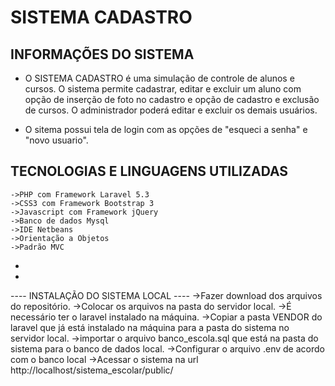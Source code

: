 
# SISTEMA CADASTRO


## INFORMAÇÕES DO SISTEMA 

- O SISTEMA CADASTRO é uma simulação de controle de alunos e cursos. 
O sistema permite cadastrar, editar e excluir um aluno com opção de inserção 
de foto no cadastro e opção de cadastro e exclusão de cursos. O administrador
poderá editar e excluir os demais usuários.

- O sitema possui tela de login com as opções de "esqueci a senha" e "novo 
usuario".

## TECNOLOGIAS E LINGUAGENS UTILIZADAS
    ->PHP com Framework Laravel 5.3
    ->CSS3 com Framework Bootstrap 3
    ->Javascript com Framework jQuery
    ->Banco de dados Mysql
    ->IDE Netbeans
    ->Orientação a Objetos
    ->Padrão MVC
-
-
---- INSTALAÇÃO DO SISTEMA LOCAL ----
    ->Fazer download dos arquivos do repositório.
    ->Colocar os arquivos na pasta do servidor local.
    ->É necessário ter o laravel instalado na máquina.
    ->Copiar a pasta VENDOR do laravel que já está instalado na máquina para 
      a pasta do sistema no servidor local.
    ->importar o arquivo banco_escola.sql que está na pasta do sistema 
      para o banco de dados local.
    ->Configurar o arquivo .env de acordo com o banco local
    ->Acessar o sistema na url http://localhost/sistema_escolar/public/
